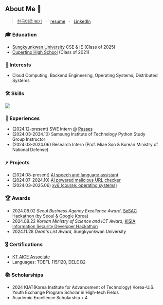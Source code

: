 ## About Me 🍒
> [한국어로 보기](./korean.md) &nbsp; · &nbsp; [resume](./rachel_park_resume.pdf) &nbsp; · &nbsp; [LinkedIn](https://www.linkedin.com/in/racheliee/)
 
### 🎓 Education
- [Sungkyunkwan University](https://www.skku.ac.kr/skku/index.do) CSE & IE (Class of 2025)
- [Cupertino High School](https://chs.fuhsd.org/) (Class of 2021)

### 👾 Interests
- Cloud Computing, Backend Engineering, Operating Systems, Distributed Systems

### 🛠️ Skills
<p>
  <a href="https://skillicons.dev">
    <img src="https://skillicons.dev/icons?i=c,cpp,python,kotlin,java,r,ts,js,nestjs,flask,nextjs,prisma,react,postgres,mysql,aws,docker,git,figma" />
  </a>
  <br/>
</p>


### 🚀 Experiences
- (2024.12-present) SWE intern @ [Passes](https://www.passes.com/)
- (2024.03-2024.10) Samsung Institute of Technology Python Study Group Instructor
- (2024.03-2024.06) Research Intern (Prof. Miae Son & Korean Ministry of National Defense)
  
### ⚡ Projects
- (2024.08-present) [AI speech and language assistant](https://github.com/archi-corp)
- (2024.07-2024.10) [AI powered malicious URL checker](https://github.com/racheliee/kisia-project)
- (2024.03-2025.06) [xv6 (course: operating systems)](https://github.com/racheliee/skku-projects/tree/main/%EC%9A%B4%EC%98%81%EC%B2%B4%EC%A0%9C%20%7C%20Operating%20Systems%20(SWE3004))

### 🏆 Awards
- 2024.08.02 _Seoul Business Agency Excellence Award_, [SeSAC Hackathon (by Seoul & Google Korea)](https://www.yna.co.kr/view/AKR20240802119700004)
- 2024.08.22 _Korean Ministry of Science and ICT Award_, [KISIA Information Security Developer Hackathon](https://www.boannews.com/media/view.asp?idx=132213&direct=mobile)
- 2024.11.28 _Dean's List Award_, Sungkyunkwan University

### 🎖️ Certifications
- [KT AICE Associate](https://www.openbadge-global.com/ns/portal/openbadge/public/assertions/detail/azMvZ09Wa1I2c3FnMnA5TTlSQ0tPdz09)
- Languages: TOEFL 115/120, DELE B2

### 📚 Scholarships
- 2024 KIAT(Korea Institute for Advancement of Technology) Korea-U.S. Youth Exchange Program Scholar in High-tech Fields
- Academic Excellence Scholarship x 4
